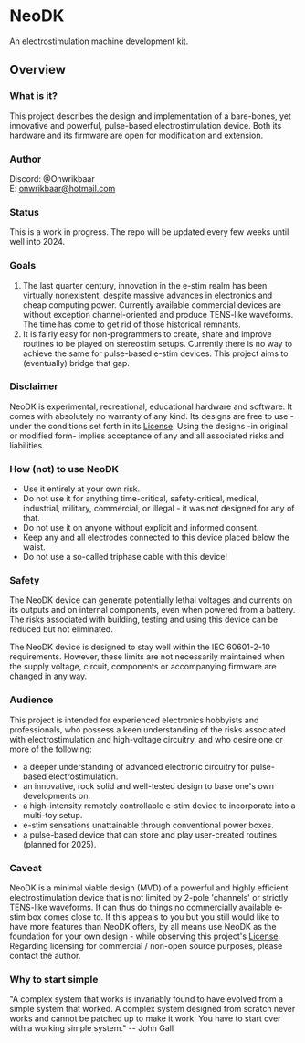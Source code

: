 # NeoDK
An electrostimulation machine development kit.

## Overview
### What is it?
This project describes the design and implementation of a bare-bones, yet innovative and powerful, pulse-based electrostimulation device. Both its hardware and its firmware are open for modification and extension.

### Author
Discord: @Onwrikbaar<br/>
E: <onwrikbaar@hotmail.com>

### Status
This is a work in progress. The repo will be updated every few weeks until well into 2024.

### Goals
1. The last quarter century, innovation in the e-stim realm has been virtually nonexistent, despite massive advances in electronics and cheap computing power. Currently available commercial devices are without exception channel-oriented and produce TENS-like waveforms. The time has come to get rid of those historical remnants.
2. It is fairly easy for non-programmers to create, share and improve routines to be played on stereostim setups. Currently there is no way to achieve the same for pulse-based e-stim devices. This project aims to (eventually) bridge that gap.

### Disclaimer
NeoDK is experimental, recreational, educational hardware and software. It comes with absolutely no warranty of any kind. Its designs are free to use - under the conditions set forth in its [License](LICENSE.txt). Using the designs -in original or modified form- implies acceptance of any and all associated risks and liabilities.

### How (not) to use NeoDK
- Use it entirely at your own risk.
- Do not use it for anything time-critical, safety-critical, medical, industrial, military, commercial, or illegal - it was not designed for any of that.
- Do not use it on anyone without explicit and informed consent.
- Keep any and all electrodes connected to this device placed below the waist.
- Do not use a so-called triphase cable with this device!

### Safety
The NeoDK device can generate potentially lethal voltages and currents on its outputs and on internal components, even when powered from a battery. The risks associated with building, testing and using this device can be reduced but not eliminated.

The NeoDK device is designed to stay well within the IEC 60601-2-10 requirements. However, these limits are not necessarily maintained when the supply voltage, circuit, components or accompanying firmware are changed in any way.

### Audience
This project is intended for experienced electronics hobbyists and professionals, who possess a keen understanding of the risks associated with electrostimulation and high-voltage circuitry, and who desire one or more of the following:
- a deeper understanding of advanced electronic circuitry for pulse-based electrostimulation.
- an innovative, rock solid and well-tested design to base one's own developments on.
- a high-intensity remotely controllable e-stim device to incorporate into a multi-toy setup.
- e-stim sensations unattainable through conventional power boxes.
- a pulse-based device that can store and play user-created routines (planned for 2025).

### Caveat
NeoDK is a minimal viable design (MVD) of a powerful and highly efficient electrostimulation device that is not limited by 2-pole 'channels' or strictly TENS-like waveforms. It can thus do things no commercially available e-stim box comes close to. If this appeals to you but you still would like to have more features than NeoDK offers, by all means use NeoDK as the foundation for your own design - while observing this project's [License](LICENSE.txt). Regarding licensing for commercial / non-open source purposes, please contact the author.

### Why to start simple
"A complex system that works is invariably found to have evolved from a simple system that worked. A complex system designed from scratch never works and cannot be patched up to make it work. You have to start over with a working simple system." -- John Gall
